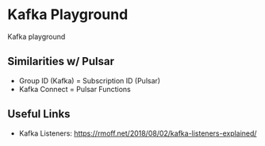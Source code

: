 # Kafka Playground
Kafka playground

## Similarities w/ Pulsar
- Group ID (Kafka) = Subscription ID (Pulsar)
- Kafka Connect = Pulsar Functions


## Useful Links
- Kafka Listeners: https://rmoff.net/2018/08/02/kafka-listeners-explained/
